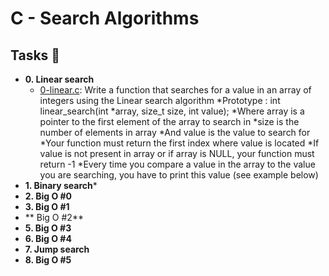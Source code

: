# C - Search Algorithms


## Tasks :page_with_curl:

* **0. Linear search**
  * [0-linear.c](./0-linear.c): Write a function that searches for a value in an array of integers using the Linear search algorithm
  *Prototype : int linear_search(int *array, size_t size, int value);
  *Where array is a pointer to the first element of the array to search in
  *size is the number of elements in array
  *And value is the value to search for
  *Your function must return the first index where value is located
  *If value is not present in array or if array is NULL, your function must return -1
  *Every time you compare a value in the array to the value you are searching, you have to print this value (see example below)
* **1. Binary search***
* **2. Big O #0**
* **3. Big O #1**
* ** Big O #2**
* **5. Big O #3**
* **6. Big O #4**
* **7. Jump search**
* **8. Big O #5**



